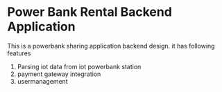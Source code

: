 # Power Bank Rental Backend Application
This is a powerbank sharing application backend design. it has following features
1. Parsing iot data from iot powerbank station
2. payment gateway integration
3. usermanagement

